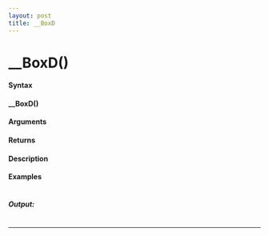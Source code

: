 ```yaml
---
layout: post
title: __BoxD
---
```


# __BoxD()


#### Syntax

#### __BoxD()

#### Arguments

#### Returns

#### Description

#### Examples

```

```

##### Output:

```

```

---